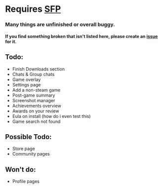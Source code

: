 # Requires [SFP](https://github.com/PhantomGamers/SFP)

### Many things are unfinished or overall buggy. 
#### If you find something broken that isn't listed here, please create an [issue](https://github.com/MapleAtMorning/Green-Steam-Theme/issues/new) for it.

## Todo:
- Finish Downloads section
- Chats & Group chats
- Game overlay
- Settings page
- Add a non-steam game
- Post-game summary
- Screenshot manager
- Achievements overview
- Awards on your review
- Eula on install (how do i even test this)
- Game search not found 

## Possible Todo:
- Store page
- Community pages

## Won't do:
- Profile pages
